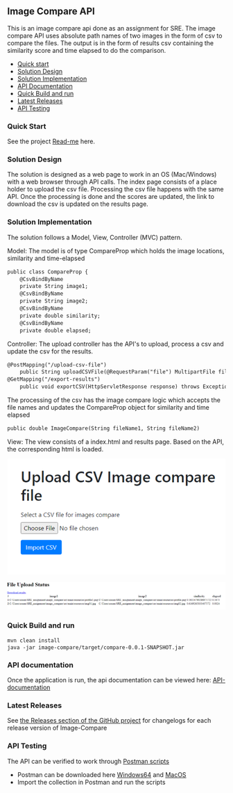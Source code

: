 ## Image Compare API
This is an image compare api done as an assignment for SRE. The image compare API uses absolute path names of two images in the form of csv to compare the files. The output is in the form of results csv containing the similarity score and time elapsed to do the comparison.

- [Quick start](#quick-start)
- [Solution Design](#solution-design)
- [Solution Implementation](#solution-implementation)
- [API Documentation](#api-documentation)
- [Quick Build and run](#quick-build-and-run)
- [Latest Releases](#latest-releases)
- [API Testing](#api-testing)

### Quick Start
See the project [Read-me](https://github.com/onnes-sam/image-compare) here.

### Solution Design
The solution is designed as a web page to work in an OS (Mac/Windows) with a web browser through API calls. The index page consists of a place holder to upload the csv file. Processing the csv file happens with the same API. Once the processing is done and the scores are updated, the link to download the csv is updated on the results page.

### Solution Implementation
The solution follows a Model, View, Controller (MVC) pattern. 

Model: The model is of type CompareProp which holds the image locations, similarity and time-elapsed

```markdown
public class CompareProp {
    @CsvBindByName
    private String image1;
    @CsvBindByName
    private String image2;
    @CsvBindByName
    private double similarity;
    @CsvBindByName
    private double elapsed;
```

Controller: The upload controller has the API's to upload, process a csv and update the csv for the results. 

```markdown
@PostMapping("/upload-csv-file")
    public String uploadCSVFile(@RequestParam("file") MultipartFile file, Model model)
@GetMapping("/export-results")
    public void exportCSV(HttpServletResponse response) throws Exception
```
The processing of the csv has the image compare logic which accepts the file names and updates the CompareProp object for similarity and time elapsed
```markdown
public double ImageCompare(String fileName1, String fileName2)
```

View: The view consists of a index.html and results page. Based on the API, the corresponding html is loaded.

![Index Page](docs/index.html.PNG?raw=true "Index page")

![Results Page](docs/results.html.PNG?raw=true "Results page")

### Quick Build and run
```
mvn clean install
java -jar image-compare/target/compare-0.0.1-SNAPSHOT.jar
```
### API documentation
Once the application is run, the api documentation can be viewed here:  [API-documentation](http://localhost:8080/swagger-ui.html#/)

### Latest Releases
See [the Releases section of the GitHub project](https://github.com/onnes-sam/image-compare/releases) for changelogs for each release version of Image-Compare

### API Testing
The API can be verified to work through [Postman scripts](https://github.com/onnes-sam/image-compare/blob/master/postman/Image-Compare-PM-Testing.postman_collection.json)
* Postman can be downloaded here [Windows64](https://dl.pstmn.io/download/latest/win64) and [MacOS](https://dl.pstmn.io/download/latest/osx)
* Import the collection in Postman and run the scripts

